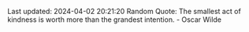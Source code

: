 Last updated: 2024-04-02 20:21:20
Random Quote: The smallest act of kindness is worth more than the grandest intention. - Oscar Wilde